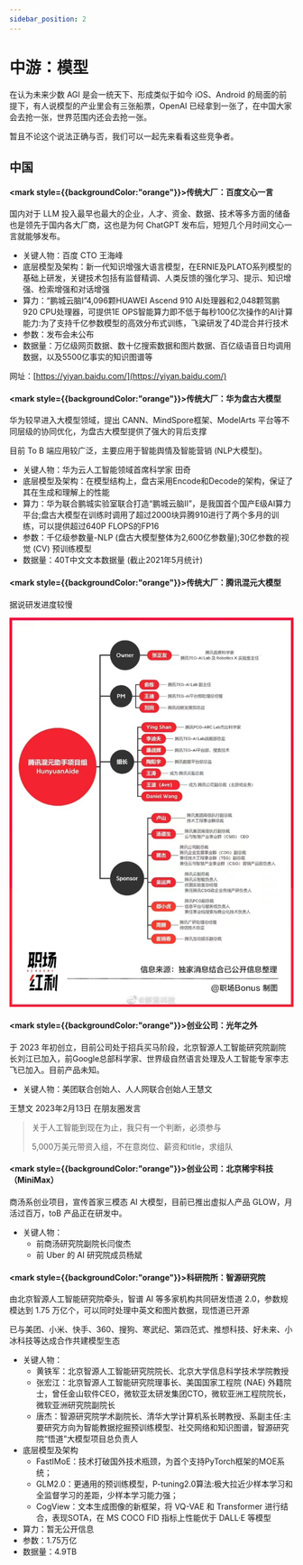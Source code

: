 ```yaml
---
sidebar_position: 2
---
```

# 中游：模型

在认为未来少数 AGI 是会一统天下、形成类似于如今 iOS、Android 的局面的前提下，有人说模型的产业里会有三张船票，OpenAI 已经拿到一张了，在中国大家会去抢一张，世界范围内还会去抢一张。

暂且不论这个说法正确与否，我们可以一起先来看看这些竞争者。

## 中国

#### <mark style={{backgroundColor:"orange"}}>传统大厂：百度文心一言</mark>

国内对于 LLM 投入最早也最大的企业，人才、资金、数据、技术等多方面的储备也是领先于国内各大厂商，这也是为何 ChatGPT 发布后，短短几个月时间文心一言就能够发布。

- 关键人物：百度 CTO 王海峰
- 底层模型及架构：新一代知识增强大语言模型，在ERNIE及PLATO系列模型的基础上研发，关键技术包括有监督精调、人类反馈的强化学习、提示、知识增强、检索增强和对话增强
- 算力：“鹏城云脑I”4,096颗HUAWEI Ascend 910 AI处理器和2,048颗驾鹏920 CPU处理器，可提供1E OPS智能算力即不低于每秒100亿次操作的AI计算能力:为了支持千亿参数模型的高效分布式训练，飞粱研发了4D混合并行技术
- 参数：发布会未公布
- 数据量：万亿级网页数据、数十亿搜索数据和图片数据、百亿级语音日均调用数据，以及5500亿事实的知识图谱等

网址：[https://yiyan.baidu.com/](https://yiyan.baidu.com/)

#### <mark style={{backgroundColor:"orange"}}>传统大厂：华为盘古大模型</mark>

华为较早进入大模型领域，提出 CANN、MindSpore框架、ModelArts 平台等不同层级的协同优化，为盘古大模型提供了强大的背后支撑

目前 To B 端应用较广泛，主要应用于智能舆情及智能营销 (NLP大模型)。

- 关键人物：华为云人工智能领域首席科学家 田奇
- 底层模型及架构：在模型结构上，盘古采用Encode和Decode的架构，保证了其在生成和理解上的性能
- 算力：华为联合鹏城实验室联合打造“鹏城云脑II”，是我国首个国产E级AI算力平台;盘古大模型在训练时调用了超过2000块异腾910进行了两个多月的训练，可以提供超过640P FLOPS的FP16
- 参数：千亿级参数量-NLP (盘古大模型整体为2,600亿参数量);30亿参数的视觉 (CV) 预训练模型
- 数据量：40T中文文本数据量 (截止2021年5月统计)

#### <mark style={{backgroundColor:"orange"}}>传统大厂：腾讯混元大模型</mark>

据说研发进度较慢

![](../../assets/tencent-gpt-team.jpeg)

#### <mark style={{backgroundColor:"orange"}}>创业公司：光年之外</mark>

于 2023 年初创立，目前公司处于招兵买马阶段，北京智源人工智能研究院副院长刘江已加入，前Google总部科学家、世界级自然语言处理及人工智能专家李志飞已加入。目前产品未知。

- 关键人物：美团联合创始人、人人网联合创始人王慧文

王慧文 2023年2月13日 在朋友圈发言

> 关于人工智能到现在为止，我只有一个判断，必须参与
>
> 5,000万美元带资入组，不在意岗位、薪资和title，求组队

#### <mark style={{backgroundColor:"orange"}}>创业公司：北京稀宇科技（MiniMax）</mark>

商汤系创业项目，宣传首家三模态 AI 大模型，目前已推出虚拟人产品 GLOW，月活过百万，toB 产品正在研发中。

- 关键人物：
  - 前商汤研究院副院长闫俊杰
  - 前 Uber 的 AI 研究院成员杨斌

#### <mark style={{backgroundColor:"orange"}}>科研院所：智源研究院</mark>

由北京智源人工智能研究院牵头，智谱 AI 等多家机构共同研发悟道 2.0，参数规模达到 1.75 万亿个，可以同时处理中英文和图片数据，现悟道已开源

已与美团、小米、快手、360、搜狗、寒武纪、第四范式、推想科技、好未来、小冰科技等达成合作共建模型生态

- 关键人物：
  - 黄铁军：北京智源人工智能研究院院长、北京大学信息科学技术学院教授
  - 张宏江：北京智源人工智能研究院理事长、美国国家工程院 (NAE) 外籍院士，曾任金山软件CEO，微软亚太研发集团CTO，微软亚洲工程院院长，微软亚洲研究院副院长
  - 唐杰：智源研究院学术副院长、清华大学计算机系长聘教授、系副主任:主要研究方向为智能教据挖掘预训练模型、社交网络和知识图谱，智源研究院“悟道”大模型项目总负责人
- 底层模型及架构
  - FastIMoE：技术打破国外技术瓶颈，为首个支持PyTorch框架的MOE系统；
  - GLM2.0：更通用的预训练模型，P-tuning2.0算法:极大拉近少样本学习和全监督学习的差距，少样本学习能力强；
  - CogView：文本生成图像的新框架，将 VQ-VAE 和 Transformer 进行结合，表现SOTA，在 MS COCO FID 指标上性能优于 DALL·E 等模型
- 算力：暂无公开信息
- 参数：1.75万亿
- 数据量：4.9TB
